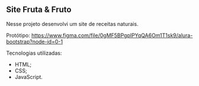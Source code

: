 ## Site Fruta & Fruto

Nesse projeto desenvolvi um site de receitas naturais.

Protótipo: https://www.figma.com/file/0gMF5BPgplPYqQA6Om1T1sk9/alura-bootstrap?node-id=0-1

Tecnologias utilizadas:
* HTML;
* CSS;
* JavaScript.